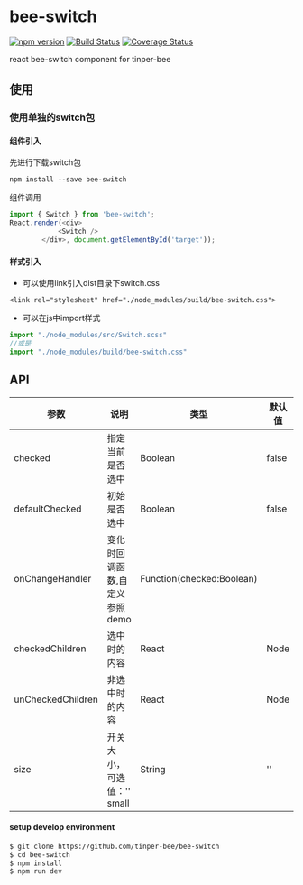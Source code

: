 # bee-switch
[![npm version](https://img.shields.io/npm/v/bee-switch.svg)](https://www.npmjs.com/package/bee-switch)
[![Build Status](https://img.shields.io/travis/tinper-bee/bee-switch/master.svg)](https://travis-ci.org/tinper-bee/bee-switch)
[![Coverage Status](https://coveralls.io/repos/github/tinper-bee/bee-switch/badge.svg?branch=master)](https://coveralls.io/github/tinper-bee/bee-switch?branch=master)


react bee-switch component for tinper-bee



## 使用

### 使用单独的switch包
#### 组件引入
先进行下载switch包
```
npm install --save bee-switch
```
组件调用
```js
import { Switch } from 'bee-switch';
React.render(<div>
            <Switch />
        </div>, document.getElementById('target'));
```
#### 样式引入
- 可以使用link引入dist目录下switch.css
```
<link rel="stylesheet" href="./node_modules/build/bee-switch.css">
```
- 可以在js中import样式
```js
import "./node_modules/src/Switch.scss"
//或是
import "./node_modules/build/bee-switch.css"
```



## API
|参数|说明|类型|默认值|
|---|----|---|------|
|checked	|指定当前是否选中|	Boolean	|false
|defaultChecked	|初始是否选中	|Boolean|	false
|onChangeHandler	|变化时回调函数,自定义参照demo	|Function(checked:Boolean)	
|checkedChildren	|选中时的内容	|React| Node	
|unCheckedChildren	|非选中时的内容	|React| Node	
|size|	开关大小，可选值：'' small|	String	|''

#### setup develop environment

```sh
$ git clone https://github.com/tinper-bee/bee-switch
$ cd bee-switch
$ npm install
$ npm run dev
```
